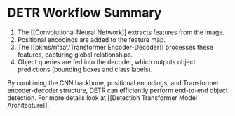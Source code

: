 # DETR Workflow Summary

1. The [[Convolutional Neural Network]] extracts features from the image.
2. Positional encodings are added to the feature map.
3. The [[pkms/rifaat/Transformer Encoder-Decoder]] processes these features, capturing global relationships.
4. Object queries are fed into the decoder, which outputs object predictions (bounding boxes and class labels).

By combining the CNN backbone, positional encodings, and Transformer encoder-decoder structure, DETR can efficiently perform end-to-end object detection. For more details look at [[Detection Transformer Model Architecture]].